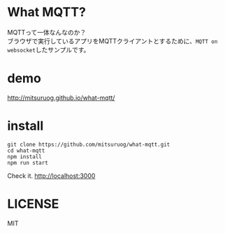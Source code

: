 # What MQTT? 

MQTTって一体なんなのか？  
ブラウザで実行しているアプリをMQTTクライアントとするために、`MQTT on websocket`したサンプルです。

# demo

<http://mitsuruog.github.io/what-mqtt/>

# install

```
git clone https://github.com/mitsuruog/what-mqtt.git
cd what-mqtt
npm install
npm run start
```

Check it. <http://localhost:3000>

# LICENSE

MIT